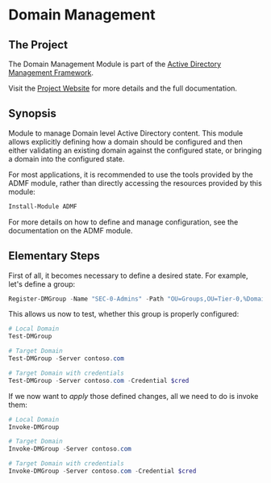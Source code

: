 ﻿# Domain Management

## The Project

The Domain Management Module is part of the [Active Directory Management Framework](https://admf.one).

Visit the [Project Website](https://admf.one) for more details and the full documentation.

## Synopsis

Module to manage Domain level Active Directory content.
This module allows explicitly defining how a domain should be configured and then either validating an existing domain against the configured state, or bringing a domain into the configured state.

For most applications, it is recommended to use the tools provided by the ADMF module, rather than directly accessing the resources provided by this module:

```powershell
Install-Module ADMF
```

For more details on how to define and manage configuration, see the documentation on the ADMF module.

## Elementary Steps

First of all, it becomes necessary to define a desired state.
For example, let's define a group:

```powershell
Register-DMGroup -Name "SEC-0-Admins" -Path "OU=Groups,OU=Tier-0,%DomainDN%" -Description "Tier 0 Administrators group" -Scope DomainLocal
```

This allows us now to test, whether this group is properly configured:

```powershell
# Local Domain
Test-DMGroup

# Target Domain
Test-DMGroup -Server contoso.com

# Target Domain with credentials
Test-DMGroup -Server contoso.com -Credential $cred
```

If we now want to _apply_ those defined changes, all we need to do is invoke them:

```powershell
# Local Domain
Invoke-DMGroup

# Target Domain
Invoke-DMGroup -Server contoso.com

# Target Domain with credentials
Invoke-DMGroup -Server contoso.com -Credential $cred
```
